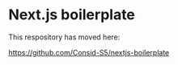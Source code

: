 # Next.js boilerplate

This respository has moved here:

https://github.com/Consid-S5/nextjs-boilerplate
